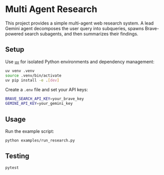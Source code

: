 # Multi Agent Research

This project provides a simple multi-agent web research system. A lead Gemini
agent decomposes the user query into subqueries, spawns Brave-powered search
subagents, and then summarizes their findings.

## Setup

Use [`uv`](https://github.com/astral-sh/uv) for isolated Python environments and
dependency management:

```bash
uv venv .venv
source .venv/bin/activate
uv pip install -e .[dev]
```

Create a `.env` file and set your API keys:

```bash
BRAVE_SEARCH_API_KEY=your_brave_key
GEMINI_API_KEY=your_gemini_key
```

## Usage

Run the example script:

```bash
python examples/run_research.py
```

## Testing

```bash
pytest
```
